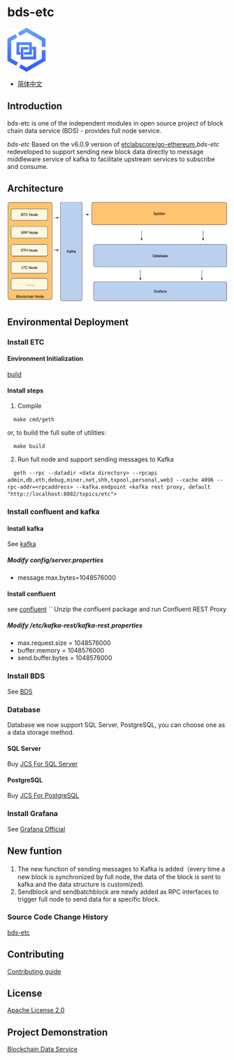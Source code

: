 # bds-etc
![logo](./doc/bds-logo.png)

* [简体中文](./README.zh-cn.md)

## Introduction
bds-etc is one of the independent modules in open source project of block chain data service (BDS) - provides full node service.

*bds-etc* Based on the v6.0.9 version of [etclabscore/go-ethereum](https://github.com/etclabscore/go-ethereum),*bds-etc* redeveloped to support sending new block data directly to message middleware service of kafka to facilitate upstream services to subscribe and consume.

## Architecture 
![Architecture](./doc/bds-architecture.jpg)

## Environmental Deployment
### Install ETC
#### Environment Initialization
[build](./doc/build.md)

#### Install steps

1. Compile

 ```
   make cmd/geth
 ```

   or, to build the full suite of utilities:
   
 ```
   make build
 ```
 
2. Run full node and support sending messages to Kafka

```
  geth --rpc --datadir <data directory> --rpcapi admin,db,eth,debug,miner,net,shh,txpool,personal,web3 --cache 4096 --rpc-addr=<rpcaddress> --kafka.endpoint <kafka rest proxy, default "http://localhost:8082/topics/etc">
```

### Install confluent and kafka
#### Install kafka
See [kafka](https://kafka.apache.org/quickstart)

##### Modify config/server.properties 

* message.max.bytes=1048576000

#### Install confluent 
see [confluent](https://docs.confluent.io/current/installation/installing_cp/zip-tar.html#prod-kafka-cli-install)
``
Unzip the confluent package and run Confluent REST Proxy

##### Modify  <path-to-confluent>/etc/kafka-rest/kafka-rest.properties 

* max.request.size = 1048576000
* buffer.memory = 1048576000
* send.buffer.bytes = 1048576000

### Install BDS 
See [BDS](https://github.com/jdcloud-bds/bds)

### Database
Database we now support SQL Server, PostgreSQL, you can choose one as a data storage method.

#### SQL Server
Buy [JCS For SQL Server](https://www.jdcloud.com/cn/products/jcs-for-sql-server)

#### PostgreSQL 
Buy [JCS For PostgreSQL](https://www.jdcloud.com/cn/products/jcs-for-postgresql)

### Install Grafana 
See [Grafana Official](https://grafana.com/)

## New funtion 

1. The new function of sending messages to Kafka is added（every time a new block is synchronized by full node, the data of the block is sent to kafka and the data structure is customized).
2. Sendblock and sendbatchblock are newly added as RPC interfaces to trigger full node to send data for a specific block.

### Source Code Change History
[bds-etc](./CHANGE_HISTORY.md)

## Contributing
[Contributing guide](./CONTRIBUTING.md)

## License
[Apache License 2.0](./LICENSE)

## Project Demonstration
[Blockchain Data Service](https://bds.jdcloud.com/)

